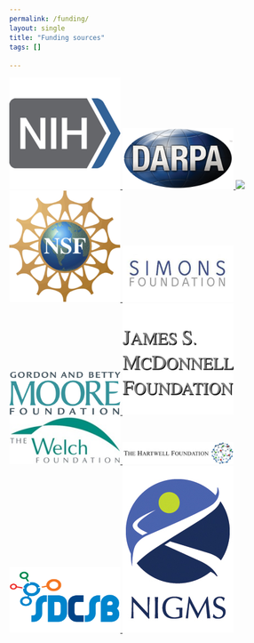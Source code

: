 ```yaml
---
permalink: /funding/
layout: single
title: "Funding sources"
tags: []

---
```


<p float="center">
  <a href="https://www.nih.gov/"> <img src="/assets/images/funding/NIH.png" width="200" />
  <a href="https://www.darpa.mil/"> <img src="/assets/images/funding/DARPA.png" width="200" />
  <a href="https://www.hhmi.org/"> <img src="/assets/images/funding/HHMI.png" width="200" />
  <a href="https://www.nsf.gov/"> <img src="/assets/images/funding/NSF.png" width="200" />
  <a href="https://www.simonsfoundation.org/"> <img src="/assets/images/funding/Simons.png" width="200" />
  <a href="https://www.moore.org/"> <img src="/assets/images/funding/GBMF.jpg" width="200" />
  <a href="https://www.jsmf.org/"> <img src="/assets/images/funding/McDonnell.png" width="200" />
  <a href="http://www.welch1.org/"> <img src="/assets/images/funding/Welch.jpg" width="200" />
  <a href="http://www.thehartwellfoundation.org/"> <img src="/assets/images/funding/Hartwell.jpg" width="200" />
  <a href="http://sdcsb.ucsd.edu/"> <img src="/assets/images/funding/SDCSB.png" width="200" />
  <a href="https://www.nigms.nih.gov/"> <img src="/assets/images/funding/NIGMS.jpg" width="200" />
